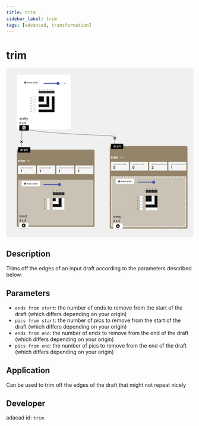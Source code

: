 ```yaml
---
title: trim
sidebar_label: trim
tags: [advanced, transformation]
---
```

# trim
![file](./img/trim.png)

## Description
Trims off the edges of an input draft according to the parameters described below.



## Parameters
- `ends from start`: the number of ends to remove from the start of the draft (which differs depending on your origin)
- `pics from start`:  the number of pics to remove from the start of the draft (which differs depending on your origin)
- `ends from end`:  the number of ends to remove from the end of the draft (which differs depending on your origin)
- `pics from end`: the number of pics to remove from the end of the draft (which differs depending on your origin)


## Application
Can be used to trim off the edges of the draft that might not repeat nicely

## Developer
adacad id: `trim`
